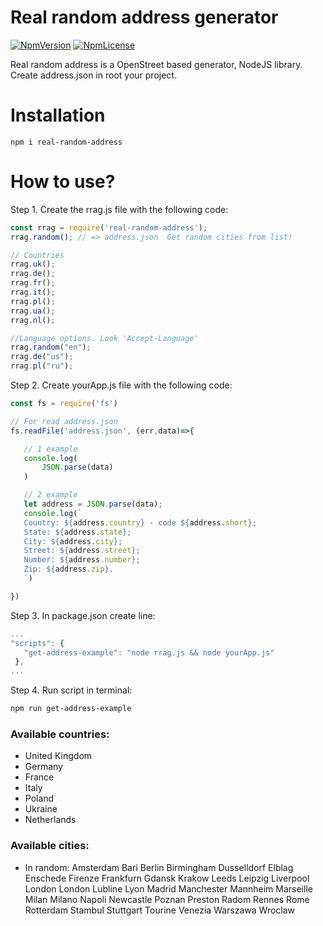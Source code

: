 # Real random address generator
[![NpmVersion](https://img.shields.io/badge/npm-1.1.0-brightgreen.svg?longCache=true&style=flat-square)](https://www.npmjs.com/package/real-random-address)  [![NpmLicense](https://img.shields.io/npm/l/express.svg?style=flat-square)](https://www.npmjs.com/package/real-random-address)

Real random address is a OpenStreet based generator, NodeJS library. 
Create address.json in root your project.
# Installation
 ```
npm i real-random-address
```
# How to use?
Step 1. Create the rrag.js file with the following code:
 ```js
const rrag = require('real-random-address');
rrag.random(); // => address.json  Get random cities from list!

// Countries
rrag.uk();
rrag.de();
rrag.fr();
rrag.it();
rrag.pl();
rrag.ua();
rrag.nl();

//Language options. Look 'Accept-Language'
rrag.random("en");
rrag.de("us");
rrag.pl("ru");
```
Step 2. Create yourApp.js file with the following code:
 ```js
const fs = require('fs')

// For read address.json
fs.readFile('address.json', (err,data)=>{

    // 1 example
    console.log(
        JSON.parse(data)
    )

    // 2 example
    let address = JSON.parse(data);
    console.log(`
    Country: ${address.country} - code ${address.short};
    State: ${address.state};
    City: ${address.city};
    Street: ${address.street};
    Number: ${address.number};
    Zip: ${address.zip}.
    `)

})
```
Step 3. In package.json create line:
 ```js
 ...
 "scripts": {
    "get-address-example": "node rrag.js && node yourApp.js"
  },
...
```
Step 4. Run script in terminal:
 ```sh
 npm run get-address-example
```
### Available countries:
 - United Kingdom
 - Germany
 - France
 - Italy
 - Poland
 - Ukraine
 - Netherlands
### Available cities:
 - In random:
Amsterdam
Bari
Berlin
Birmingham
Dusselldorf
Elblag
Enschede
Firenze
Frankfurn
Gdansk
Krakow
Leeds
Leipzig
Liverpool
London
London
Lubline
Lyon
Madrid
Manchester
Mannheim
Marseille
Milan
Milano
Napoli
Newcastle
Poznan
Preston
Radom
Rennes
Rome
Rotterdam
Stambul
Stuttgart
Tourine
Venezia
Warszawa
Wroclaw